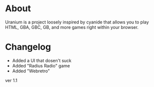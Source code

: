 # About
Uranium is a project loosely inspired by cyanide that allows you to play HTML, GBA, GBC, GB, and more games right within your browser.
# Changelog
- Added a UI that dosen't suck
- Added "Radius Radio" game
- Added "Webretro"

ver 1.1
